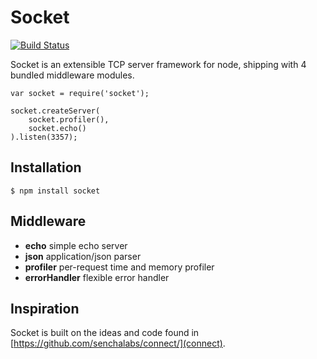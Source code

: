 # Socket

[![Build Status](https://secure.travis-ci.org/ricallinson/socket.png?branch=master)](http://travis-ci.org/ricallinson/socket)

Socket is an extensible TCP server framework for node,
shipping with 4 bundled middleware modules.

    var socket = require('socket');
    
    socket.createServer(
        socket.profiler(),
        socket.echo()
    ).listen(3357);

## Installation

    $ npm install socket

## Middleware

* __echo__ simple echo server
* __json__ application/json parser
* __profiler__ per-request time and memory profiler
* __errorHandler__ flexible error handler

## Inspiration

Socket is built on the ideas and code found in [https://github.com/senchalabs/connect/](connect).
